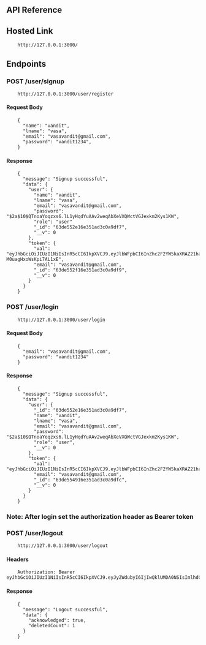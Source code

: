 ## API Reference

## Hosted Link

```
    http://127.0.0.1:3000/
```

## Endpoints

### POST /user/signup

```
    http://127.0.0.1:3000/user/register
```

#### Request Body

```
    {
      "name": "vandit",
      "lname": "vasa",
      "email": "vasavandit@gmail.com",
      "password": "vandit1234",
    }
```

#### Response

```
    {
      "message": "Signup successful",
      "data": {
        "user": {
          "name": "vandit",
          "lname": "vasa",
          "email": "vasavandit@gmail.com",
          "password": "$2a$10$QTnoaYoqzxs6.lL1yHqdYuAAv2weqAbXeVXQWctVGJexkm2Kys1KW",
          "role": "user"
          "_id": "63de552e16e351ad3c0a9df7",
          "__v": 0
        },
        "token": {
          "val": "eyJhbGciOiJIUzI1NiIsInR5cCI6IkpXVCJ9.eyJlbWFpbCI6InZhc2F2YW5kaXRAZ21haWwuY29tIiwiaWF0IjoxNjc1NTE1MTgzLCJleHAiOjE2NzU1MTg3ODN9.yyUYvMQ7puGCeOKHFu0Dbjd-M0uagHxoWsKpi7AL1xE",
          "email": "vasavandit@gmail.com",
          "_id": "63de552f16e351ad3c0a9df9",
          "__v": 0
        }
      }
    }
```

### POST /user/login

```
    http://127.0.0.1:3000/user/login
```

#### Request Body

```
    {
      "email": "vasavandit@gmail.com",
      "password": "vandit1234"
    }
```

#### Response

```
    {
      "message": "Signup successful",
      "data": {
        "user": {
          "_id": "63de552e16e351ad3c0a9df7",
          "name": "vandit",
          "lname": "vasa",
          "email": "vasavandit@gmail.com",
          "password": "$2a$10$QTnoaYoqzxs6.lL1yHqdYuAAv2weqAbXeVXQWctVGJexkm2Kys1KW",
          "role": "user",
          "__v": 0
        },
        "token": {
          "val": "eyJhbGciOiJIUzI1NiIsInR5cCI6IkpXVCJ9.eyJlbWFpbCI6InZhc2F2YW5kaXRAZ21haWwuY29tIiwiaWF0IjoxNjc1NTE1MjA5LCJleHAiOjE2NzU1MTg4MDl9.XkIT7dsSCkZazRIKmWS5JmxGkxuz4A1_YwmRwLlmW5c",
          "email": "vasavandit@gmail.com",
          "_id": "63de554916e351ad3c0a9dfc",
          "__v": 0
        }
      }
    }
```

### Note: After login set the authorization header as Bearer token

### POST /user/logout

```
    http://127.0.0.1:3000/user/logout
```

#### Headers

```
    Authorization: Bearer eyJhbGciOiJIUzI1NiIsInR5cCI6IkpXVCJ9.eyJyZWdubyI6IjIwQklUMDA0NSIsImlhdCI6MTY2MzMxNTY4MX0.V57W5JI9jYTAJvignOgdtWzzMQBQMkmrith9dZ_J49A
```

#### Response

```
    {
      "message": "Logout successful",
      "data": {
        "acknowledged": true,
        "deletedCount": 1
      }
    }
```
